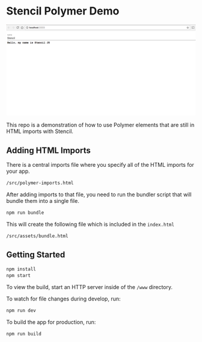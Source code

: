 # Stencil Polymer Demo

![](screenshot.png)

This repo is a demonstration of how to use Polymer elements that are still in HTML imports with Stencil.

## Adding HTML Imports

There is a central imports file where you specify all of the HTML imports for
your app.

```bash
/src/polymer-imports.html
```

After adding imports to that file, you need to run the bundler script that will
bundle them into a single file.

```bash
npm run bundle
```

This will create the following file which is included in the `index.html`

```bash
/src/assets/bundle.html
```

## Getting Started

```bash
npm install
npm start
```

To view the build, start an HTTP server inside of the `/www` directory.

To watch for file changes during develop, run:

```bash
npm run dev
```

To build the app for production, run:

```bash
npm run build
```

